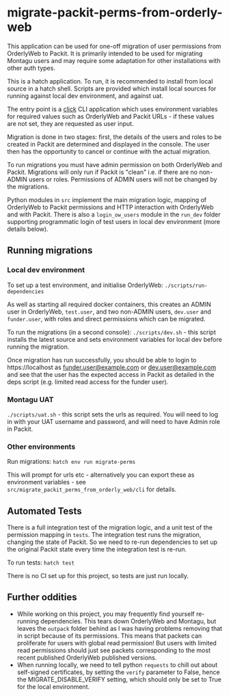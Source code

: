 # migrate-packit-perms-from-orderly-web

This application can be used for one-off migration of user permissions from OrderlyWeb to Packit. It is
primarily intended to be used for migrating Montagu users and may require some adaptation for other installations with
other auth types. 

This is a hatch application. To run, it is recommended to install from local source in a hatch shell. Scripts are 
provided which install local sources for running against local dev environment, and against uat. 

The entry point is a [click](https://click.palletsprojects.com/en/stable/) CLI application which uses environment variables
for required values such as OrderlyWeb and Packit URLs - if these values are not set, they are requested as user input. 

Migration is done in two stages: first, the details of the users and roles to be created in Packit are determined and
displayed in the console. The user then has the opportunity to cancel or continue with the actual migration. 

To run migrations you must have admin permission on both OrderlyWeb and Packit. Migrations will only run if Packit is
"clean" i.e. if there are no non-ADMIN users or roles. Permissions of ADMIN users will not be changed by the migrations. 

Python modules in `src` implement the main migration logic, mapping of OrderlyWeb to Packit permissions and HTTP
interaction with OrderlyWeb and with Packit. There is also a `login_ow_users` module in the `run_dev` folder supporting 
programmatic login of test users in local dev environment (more details below).

## Running migrations

### Local dev environment

To set up a test environment, and initialise OrderlyWeb:
`./scripts/run-dependencies`

As well as starting all required docker containers, this creates an ADMIN user in OrderlyWeb, `test.user`, and two 
non-ADMIN users, `dev.user` and `funder.user`, with roles and direct permissions which can be migrated.

To run the migrations (in a second console):
`./scripts/dev.sh` - this script installs the latest source and sets environment variables for local dev before running the migration. 

Once migration has run successfully, you should be able to login to https://localhost as funder.user@example.com or
dev.user@example.com and see that the user has the expected access in Packit as detailed in the deps script (e.g. limited
read access for the funder user).

### Montagu UAT
`./scripts/uat.sh` - this script sets the urls as required. You will need to log in with your UAT username and password, and will
    need to have Admin role in Packit. 

### Other environments

Run migrations: `hatch env run migrate-perms`

This will prompt for urls etc - alternatively you can export these as environment variables - see 
`src/migrate_packit_perms_from_orderly_web/cli` for details. 

## Automated Tests

There is a full integration test of the migration logic, and a unit test of the permission mapping in `tests`.
The integration test runs the migration, changing the state of Packit. So we need to re-run dependencies to set up the
original Packit state every time the integration test is re-run.

To run tests: `hatch test`

There is no CI set up for this project, so tests are just run locally. 

## Further oddities
- While working on this project, you may frequently find yourself re-running dependencies. This tears down OrderlyWeb and 
  Montagu, but leaves the `outpack` folder behind as I was having problems removing that in script because of its permissions. 
  This means that packets can proliferate for users with global read permission! But users with limited read permissions should
  just see packets corresponding to the most recent published OrderlyWeb published versions.  
- When running locally, we need to tell python `requests` to chill out about self-signed certificates, by setting the `verify`
  parameter to False, hence the MIGRATE_DISABLE_VERIFY setting, which should only be set to True for the local environment. 